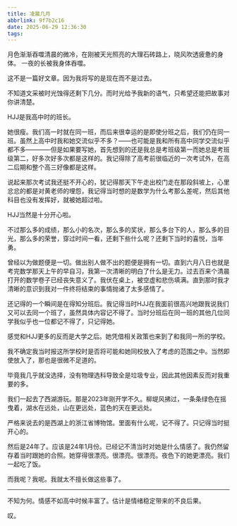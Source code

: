 ```yaml
---
title: 凌晨几月
abbrlink: 9f7b2c16
date: 2025-06-29 12:36:30
tags:
---
```


月色渐渐吞噬清晨的微冷，在刚被天光照亮的大理石砖路上，晓风吹透疲惫的身体。
一夜的长被我身体吞噬。

这不是一篇好文章。因为我将写的是现在而不是过去。

不知道文采被时光蚀得还剩下几分。而时光给予我新的语气，只希望还能把故事对你讲清楚。

HJJ是我高中时的班长。

她很瘦。我们高一时就在同一班，而后来很幸运的是即使分班之后，我们仍在同一班。虽然上高中时我和她交流似乎不多？——也可能是我和所有高中同学交流似乎都不多————但是如果要写她，首先想到的还是我总是考班级第一而她总是考班级第二，好多次好多次都是这样的。我记得除了高考前很临近的一次考试外，在高二后期和整个高三好像都是这样。

说起来那次考试我还挺不开心的，犹记得那天下午走出校门走在那段斜坡上，心里忿忿的都是对黄老师的埋怨，我记得当时想的是数学为什么考那么差呢，然后其他科目也没有发挥好，就被她超过啦。

HJJ当然是十分开心啦。

不过那么多的成绩，那么小的名次，那么多的奖状，那么多台下的人，那么多的目光，那么多的荣誉，穿过时间一看，还剩下些什么呢？还剩下当时的喜悦，当年勇。

曾经以为做题便是一切。做出别人做不出的题便是拥有一切。直到六月八日也就是考完数学那天上午的早自习，我第一次清晰的明白了什么是无力。过去百来个清晨打开的数学卷子已经丧失意义了。我伏在桌上，被空虚和悲伤填满。直到那时我才清晰的意识到我对一件终将结束的事情抛诸了太多感情了。

还记得的一个瞬间是在得知分班后。我记得当时HJJ在我面前很高兴地跟我说我们又可以去同一个班了，虽然具体内容记不得了。当时分班后在同一班的其他几位同学我似乎也一位都记不得了，只记得她。

感觉和HJJ更多的反而是大学之后。她凭借相关政策也来到了和我同一所的学校。

我不确定我当时报这所学校时是否将可能和她同校放入了考虑的范围之中。当然即使放入了，那也是很微不足道的。

毕竟我几乎就没选择，没有物理选科导致全是垃圾专业，因此其他因素反而对我重要的多。

我们一起去了西湖游玩。那是2023年刚开学不久。柳堤风拂过，一条条绿色在摇曳着，湖水在远处，山在更远处，蓝色的天在更远处。

严格来说去的是西湖上的浙江省博物馆。里面有什么呢，记不得了。只记得当时挺开心的。

然后是24年了。应该是24年1月份。已经记不清当时对她是什么情感了。我仍然留存着当时跟她的合照。她穿得很漂亮。很漂亮。很漂亮。夜色下的她更漂亮。我们一起吃了饭。

而我呢？我呢。我就太不擅长做这些事了。

---

不知为何。情感不如高中时候丰富了。估计是情绪稳定带来的不良后果。

叹。
